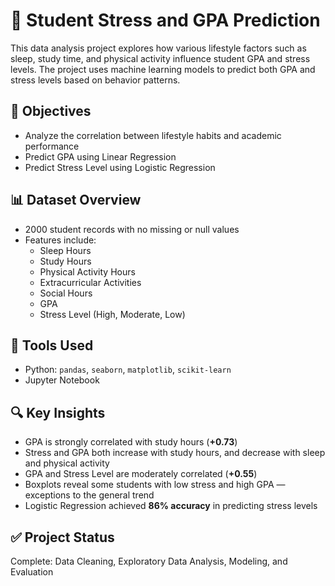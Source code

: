 # 🧠 Student Stress and GPA Prediction

This data analysis project explores how various lifestyle factors such as sleep, study time, and physical activity influence student GPA and stress levels. The project uses machine learning models to predict both GPA and stress levels based on behavior patterns.

## 📌 Objectives
- Analyze the correlation between lifestyle habits and academic performance
- Predict GPA using Linear Regression
- Predict Stress Level using Logistic Regression

## 📊 Dataset Overview
- 2000 student records with no missing or null values
- Features include:
  - Sleep Hours
  - Study Hours
  - Physical Activity Hours
  - Extracurricular Activities
  - Social Hours
  - GPA
  - Stress Level (High, Moderate, Low)

## 🧰 Tools Used
- Python: `pandas`, `seaborn`, `matplotlib`, `scikit-learn`
- Jupyter Notebook

## 🔍 Key Insights
- GPA is strongly correlated with study hours (**+0.73**)
- Stress and GPA both increase with study hours, and decrease with sleep and physical activity
- GPA and Stress Level are moderately correlated (**+0.55**)
- Boxplots reveal some students with low stress and high GPA — exceptions to the general trend
- Logistic Regression achieved **86% accuracy** in predicting stress levels

## ✅ Project Status
Complete: Data Cleaning, Exploratory Data Analysis, Modeling, and Evaluation




